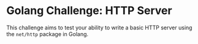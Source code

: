 # Golang Challenge: HTTP Server

This challenge aims to test your ability to write a basic HTTP server using the `net/http` package in Golang.

